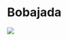 # Bobajada
<a href="https://www.youtube.com/watch?v=B6buXs2QzXU&ab_channel=Giceli" target="_blank">
<img src="https://img.shields.io/badge/WhatsApp-25D366?style=for-the-badge&logo=whatsapp&logoColor=white" />
</a>
